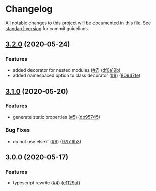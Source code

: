 # Changelog

All notable changes to this project will be documented in this file. See [standard-version](https://github.com/conventional-changelog/standard-version) for commit guidelines.

## [3.2.0](https://github.com/exreplay/vuex-decorators/compare/v3.1.0...v3.2.0) (2020-05-24)


### Features

* added decorator for nested modules ([#7](https://github.com/exreplay/vuex-decorators/issues/7)) ([df0a19b](https://github.com/exreplay/vuex-decorators/commit/df0a19b093c1a72d4332bd538b7f0b71e4349b1f))
* added namespaced option to class decorator ([#8](https://github.com/exreplay/vuex-decorators/issues/8)) ([80947fe](https://github.com/exreplay/vuex-decorators/commit/80947fefc2ac30f552fc93a6320d6a05455934b5))

## [3.1.0](https://github.com/exreplay/vuex-decorators/compare/v3.0.0...v3.1.0) (2020-05-20)


### Features

* generate static properties ([#5](https://github.com/exreplay/vuex-decorators/issues/5)) ([db95745](https://github.com/exreplay/vuex-decorators/commit/db957454e19e875d3ca1d2495f736637a27a9c01))


### Bug Fixes

* do not use else if ([#6](https://github.com/exreplay/vuex-decorators/issues/6)) ([97b16b3](https://github.com/exreplay/vuex-decorators/commit/97b16b38f1d9471f4576428d24c639301a2fd3ae))

## 3.0.0 (2020-05-17)


### Features

* typescript rewrite ([#4](https://github.com/exreplay/vuex-decorators/issues/4)) ([e1129af](https://github.com/exreplay/vuex-decorators/commit/e1129af14c338df71b512e4a6f371a61b09d37d4))
